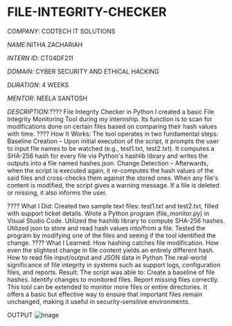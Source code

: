 # FILE-INTEGRITY-CHECKER

*COMPANY*: CODTECH IT SOLUTIONS

*NAME*:NITHA ZACHARIAH

*INTERN ID*: CT04DF211

*DOMAIN*: CYBER SECURITY AND ETHICAL HACKING

*DURATION*: 4 WEEKS

*MENTOR*: NEELA SANTOSH

*DESCRIPTION*:???? File Integrity Checker in Python
I created a basic File Integrity Monitoring Tool during my internship. Its function is to scan for modifications done on certain files based on comparing their hash values with time.
???? How It Works:
The tool operates in two fundamental steps:
Baseline Creation – Upon initial execution of the script, it prompts the user to input file names to be watched (e.g., test1.txt, test2.txt). It computes a SHA-256 hash for every file via Python's hashlib library and writes the outputs into a file named hashes.json.
Change Detection – Afterwards, when the script is executed again, it re-computes the hash values of the said files and cross-checks them against the stored ones. When any file's content is modified, the script gives a warning message. If a file is deleted or missing, it also informs the user.

???? What I Did:
Created two sample text files: test1.txt and test2.txt, filled with support ticket details.
Wrote a Python program (file_monitor.py) in Visual Studio Code.
Utilized the hashlib library to compute SHA-256 hashes.
Utilized json to store and read hash values into/from a file.
Tested the program by modifying one of the files and seeing if the tool identified the change.
???? What I Learned:
How hashing catches file modification.
How even the slightest change in file content yields an entirely different hash.
How to read file input/output and JSON data in Python
The real-world significance of file integrity in systems such as support logs, configuration files, and reports.
Result:
The script was able to:
Create a baseline of file hashes.
Identify changes to monitored files.
Report missing files correctly.
This tool can be extended to monitor more files or entire directories. It offers a basic but effective way to ensure that important files remain unchanged, making it useful in security-sensitive environments.

OUTPUT
![Image](https://github.com/user-attachments/assets/9910115f-3155-42ac-8621-4ed6521a0505)
